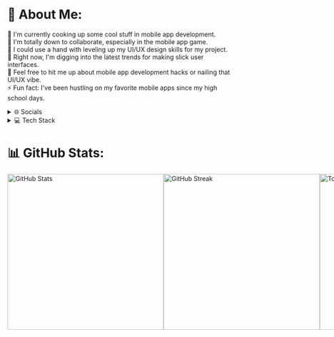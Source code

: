 # 💫 About Me:
🔭 I'm currently cooking up some cool stuff in mobile app development.<br>👯 I'm totally down to collaborate, especially in the mobile app game.<br>🤝 I could use a hand with leveling up my UI/UX design skills for my project.<br>🌱 Right now, I'm digging into the latest trends for making slick user interfaces.<br>💬 Feel free to hit me up about mobile app development hacks or nailing that UI/UX vibe.<br>⚡ Fun fact: I've been hustling on my favorite mobile apps since my high school days.


<details>
<summary>🌐 Socials</summary>

[![Instagram](https://img.shields.io/badge/Instagram-%23E4405F.svg?logo=Instagram&logoColor=white)](https://instagram.com/rzkyhryd._)
[![LinkedIn](https://img.shields.io/badge/LinkedIn-%230077B5.svg?logo=linkedin&logoColor=white)](https://linkedin.com/in/rizky28eka)
[![Stack Overflow](https://img.shields.io/badge/-Stackoverflow-FE7A16?logo=stack-overflow&logoColor=white)](https://stackoverflow.com/users/12039478)
[![TikTok](https://img.shields.io/badge/TikTok-%23000000.svg?logo=TikTok&logoColor=white)](https://tiktok.com/@iwillyousomuch)
[![Twitter](https://img.shields.io/badge/Twitter-%231DA1F2.svg?logo=Twitter&logoColor=white)](https://twitter.com/duaribuempaat)

</details>

<details>
<summary>💻 Tech Stack</summary>

#### Programming Languages
![Swift](https://img.shields.io/badge/swift-F54A2A?style=plastic&logo=swift&logoColor=white)
![Dart](https://img.shields.io/badge/dart-%230175C2.svg?style=plastic&logo=dart&logoColor=white)
![Kotlin](https://img.shields.io/badge/kotlin-%230095D5.svg?style=plastic&logo=kotlin&logoColor=white)
![C](https://img.shields.io/badge/c-%2300599C.svg?style=plastic&logo=c&logoColor=white)
![C#](https://img.shields.io/badge/c%23-%23239120.svg?style=plastic&logo=c-sharp&logoColor=white)
![C++](https://img.shields.io/badge/c++-%2300599C.svg?style=plastic&logo=c%2B%2B&logoColor=white)
![JavaScript](https://img.shields.io/badge/javascript-%23323330.svg?style=plastic&logo=javascript&logoColor=%23F7DF1E)
![Java](https://img.shields.io/badge/java-%23ED8B00.svg?style=plastic&logo=java&logoColor=white)

#### Web Development
![HTML5](https://img.shields.io/badge/html5-%23E34F26.svg?style=plastic&logo=html5&logoColor=white)
![CSS3](https://img.shields.io/badge/css3-%231572B6.svg?style=plastic&logo=css3&logoColor=white)
![Bootstrap](https://img.shields.io/badge/bootstrap-%23563D7C.svg?style=plastic&logo=bootstrap&logoColor=white)
![TailwindCSS](https://img.shields.io/badge/tailwindcss-%2338B2AC.svg?style=plastic&logo=tailwind-css&logoColor=white)

#### Mobile Development
![Android](https://img.shields.io/badge/android-%2320232a.svg?style=plastic&logo=android&logoColor=%a4c639)
![Flutter](https://img.shields.io/badge/Flutter-%2302569B.svg?style=plastic&logo=Flutter&logoColor=white)
![iOS](https://img.shields.io/badge/iOS-%2320232a.svg?style=plastic&logo=apple&logoColor=white)

#### Design and Multimedia
![Adobe Illustrator](https://img.shields.io/badge/adobeillustrator-%23FF9A00.svg?style=plastic&logo=adobeillustrator&logoColor=white)
![Adobe XD](https://img.shields.io/badge/Adobe%20XD-470137?style=plastic&logo=Adobe%20XD&logoColor=#FF61F6)
![Adobe Photoshop](https://img.shields.io/badge/adobephotoshop-%2331A8FF.svg?style=plastic&logo=adobephotoshop&logoColor=white)
![Adobe InDesign](https://img.shields.io/badge/Adobe%20InDesign-49021F?style=plastic&logo=adobeindesign&logoColor=white)
![Adobe Lightroom](https://img.shields.io/badge/Adobe%20Lightroom-31A8FF.svg?style=plastic&logo=Adobe%20Lightroom&logoColor=white)
![Figma](https://img.shields.io/badge/figma-%23F24E1E.svg?style=plastic&logo=figma&logoColor=white)
![Sketch](https://img.shields.io/badge/Sketch-FFB387?style=plastic&logo=sketch&logoColor=black)
![Blender](https://img.shields.io/badge/blender-%23F5792A.svg?style=plastic&logo=blender&logoColor=white)

#### Database
![MongoDB](https://img.shields.io/badge/MongoDB-%234ea94b.svg?style=plastic&logo=mongodb&logoColor=white)
![SQLite](https://img.shields.io/badge/sqlite-%2307405e.svg?style=plastic&logo=sqlite&logoColor=white)
![MySQL](https://img.shields.io/badge/mysql-%2300f.svg?style=plastic&logo=mysql&logoColor=white)

#### Version Control
![GitHub](https://img.shields.io/badge/GitHub-%23121011.svg?style=plastic&logo=github&logoColor=white)
![Git](https://img.shields.io/badge/Git-fc6d26?style=plastic&logo=git&logoColor=white)

#### DevOps and Tools
![Firebase](https://img.shields.io/badge/firebase-%23039BE5.svg?style=plastic&logo=firebase)
![Docker](https://img.shields.io/badge/docker-%230db7ed.svg?style=plastic&logo=docker&logoColor=white)
![Netlify](https://img.shields.io/badge/netlify-%23000000.svg?style=plastic&logo=netlify&logoColor=#00C7B7)
![Heroku](https://img.shields.io/badge/heroku-%23430098.svg?style=plastic&logo=heroku&logoColor=white)
![NPM](https://img.shields.io/badge/NPM-%23000000.svg?style=plastic&logo=npm&logoColor=white)

#### Project Management
![Trello](https://img.shields.io/badge/Trello-%23026AA7.svg?style=plastic&logo=Trello&logoColor=white)

#### Other
![Arduino](https://img.shields.io/badge/-Arduino-00979D?style=plastic&logo=Arduino&logoColor=white)
![Apache](https://img.shields.io/badge/apache-%23D42029.svg?style=plastic&logo=apache&logoColor=white)
![Canva](https://img.shields.io/badge/Canva-%2300C4CC.svg?style=plastic&logo=Canva&logoColor=white)
![Adobe Audition](https://img.shields.io/badge/Adobe%20Audition-9999FF.svg?style=plastic&logo=Adobe%20Audition&logoColor=white)
![Adobe Premiere Pro](https://img.shields.io/badge/Adobe%20Premiere%20Pro-9999FF.svg?style=plastic&logo=Adobe%20Premiere%20Pro&logoColor=white)

</details>

# 📊 GitHub Stats:

<div style="display: flex; justify-content: space-between;">
  <div style="flex: 1;">
    <img src="https://github-readme-stats.vercel.app/api?username=Rizky28eka&theme=dark&hide_border=false&include_all_commits=true&count_private=true" alt="GitHub Stats" width="350"/>
  </div>
  <div style="flex: 1;">
    <img src="https://github-readme-streak-stats.herokuapp.com/?user=Rizky28eka&theme=dark&hide_border=false" alt="GitHub Streak" width="350"/>
  </div>
  <div style="flex: 1;">
    <img src="https://github-readme-stats.vercel.app/api/top-langs/?username=Rizky28eka&theme=dark&hide_border=false&include_all_commits=true&count_private=true&layout=compact" alt="Top Languages" width="350"/>
  </div>
</div>



